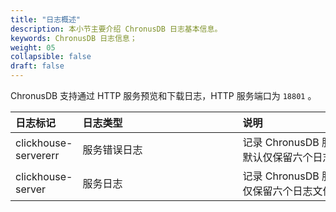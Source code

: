 ```yaml
---
title: "日志概述"
description: 本小节主要介绍 ChronusDB 日志基本信息。 
keywords: ChronusDB 日志信息；
weight: 05
collapsible: false
draft: false
---
```




ChronusDB 支持通过 HTTP 服务预览和下载日志，HTTP 服务端口为 `18801` 。

|<span style="display:inline-block;width:80px">日志标记</span> |<span style="display:inline-block;width:240px">日志类型</span>|<span style="display:inline-block;width:280px">说明</span> |
|:----|:----|:----|
|clickhouse-servererr   |   服务错误日志    |  记录 ChronusDB 服务执行错误信息。默认仅保留六个日志文件。|
|clickhouse-server  |     服务日志    |  记录 ChronusDB 服务执行信息。默认仅保留六个日志文件。|
